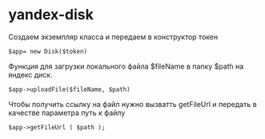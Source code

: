 # yandex-disk
Создаем экземпляр класса и передаем в конструктор токен

	$app= new Disk($token)

Функция для загрузки локального файла $fileName в папку $path на яндекс диск. 

	$app->uploadFile($fileName, $path) 
	
Чтобы получить ссылку на файл нужно вызватть getFileUrl и передать в качестве параметра путь к файлу

	$app->getFileUrl ( $path );


